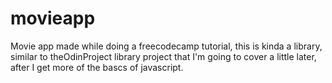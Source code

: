 # movieapp
Movie app made while doing a freecodecamp tutorial, this is kinda a library, similar to theOdinProject library project that I'm going to cover a little later, after I get more of the bascs of javascript.
